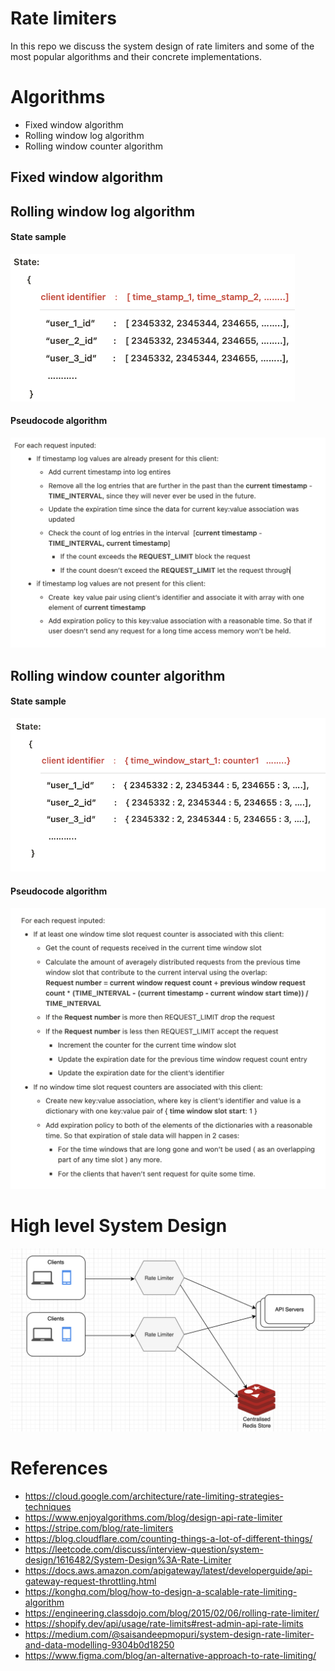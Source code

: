# Rate limiters
In this repo we discuss the system design of rate limiters and some of the most popular algorithms and their concrete implementations.

# Algorithms
- Fixed window algorithm
- Rolling window log algorithm
- Rolling window counter algorithm

## Fixed window algorithm
## Rolling window log algorithm
#### State sample
![state](./assets/Screenshot%202022-11-28%20at%2013.37.32.png)
#### Pseudocode algorithm
![algorithm](./assets/Screenshot%202022-11-26%20at%2022.53.31.png)

## Rolling window counter algorithm
#### State sample
![state](./assets/Screenshot%202022-11-26%20at%2022.53.58.png)
#### Pseudocode algorithm
![algorithm](./assets/Screenshot%202022-11-26%20at%2023.05.24.png)

# High level System Design
![diagrma](./assets/Screenshot%202022-11-26%20at%2023.08.11.png)

# References
- https://cloud.google.com/architecture/rate-limiting-strategies-techniques
- https://www.enjoyalgorithms.com/blog/design-api-rate-limiter
- https://stripe.com/blog/rate-limiters
- https://blog.cloudflare.com/counting-things-a-lot-of-different-things/
- https://leetcode.com/discuss/interview-question/system-design/1616482/System-Design%3A-Rate-Limiter
- https://docs.aws.amazon.com/apigateway/latest/developerguide/api-gateway-request-throttling.html
- https://konghq.com/blog/how-to-design-a-scalable-rate-limiting-algorithm
- https://engineering.classdojo.com/blog/2015/02/06/rolling-rate-limiter/
- https://shopify.dev/api/usage/rate-limits#rest-admin-api-rate-limits
- https://medium.com/@saisandeepmopuri/system-design-rate-limiter-and-data-modelling-9304b0d18250
- https://www.figma.com/blog/an-alternative-approach-to-rate-limiting/